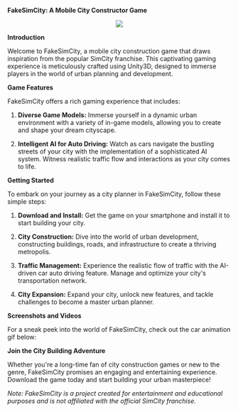 **FakeSimCity: A Mobile City Constructor Game**

<p align="center" style="width=100%">
  <img src="/info/car_animation.gif">
</p>

**Introduction**

Welcome to FakeSimCity, a mobile city construction game that draws inspiration from the popular SimCity franchise. This captivating gaming experience is meticulously crafted using Unity3D, designed to immerse players in the world of urban planning and development.

**Game Features**

FakeSimCity offers a rich gaming experience that includes:

1. **Diverse Game Models:** Immerse yourself in a dynamic urban environment with a variety of in-game models, allowing you to create and shape your dream cityscape.

2. **Intelligent AI for Auto Driving:** Watch as cars navigate the bustling streets of your city with the implementation of a sophisticated AI system. Witness realistic traffic flow and interactions as your city comes to life.

**Getting Started**

To embark on your journey as a city planner in FakeSimCity, follow these simple steps:

1. **Download and Install:** Get the game on your smartphone and install it to start building your city.

2. **City Construction:** Dive into the world of urban development, constructing buildings, roads, and infrastructure to create a thriving metropolis.

3. **Traffic Management:** Experience the realistic flow of traffic with the AI-driven car auto driving feature. Manage and optimize your city's transportation network.

4. **City Expansion:** Expand your city, unlock new features, and tackle challenges to become a master urban planner.

**Screenshots and Videos**

For a sneak peek into the world of FakeSimCity, check out the car animation gif below:

**Join the City Building Adventure**

Whether you're a long-time fan of city construction games or new to the genre, FakeSimCity promises an engaging and entertaining experience. Download the game today and start building your urban masterpiece!

*Note: FakeSimCity is a project created for entertainment and educational purposes and is not affiliated with the official SimCity franchise.*
